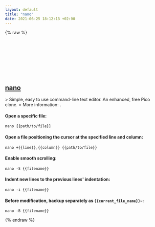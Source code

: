 ```yaml
---
layout: default
title: "nano"
date: 2021-06-25 18:12:13 +02:00
---
```

{% raw %}
<h2 id="nano">
  <a href="/en/common/nano.html">nano</a> <a href="#nano"><svg class="icon">
    <use href="/assets/images/unicode_sprite.svg#link" />
  </svg></a>
</h2>
> Simple, easy to use command-line text editor. An enhanced, free Pico clone.
> More information: <https://nano-editor.org>.

#### Open a specific file:
```shell
nano {{path/to/file}}
```
#### Open a file positioning the cursor at the specified line and column:
```shell
nano +{{line}},{{column}} {{path/to/file}}
```
#### Enable smooth scrolling:
```shell
nano -S {{filename}}
```
#### Indent new lines to the previous lines' indentation:
```shell
nano -i {{filename}}
```
#### Before modification, backup separately as `{{current_file_name}}~`:
```shell
nano -B {{filename}}
```
{% endraw %}